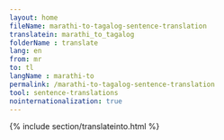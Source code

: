 ```yaml
---
layout: home
fileName: marathi-to-tagalog-sentence-translation
translatein: marathi_to_tagalog
folderName : translate
lang: en
from: mr
to: tl
langName : marathi-to
permalink: /marathi-to-tagalog-sentence-translation
tool: sentence-translations
nointernationalization: true
---
```

{% include section/translateinto.html %}
